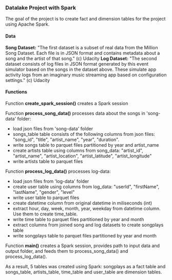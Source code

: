 ### Datalake Project with Spark

The goal of the project is to create fact and dimension tables for the project using Apache Spark.

#### Data
**Song Dataset:** "The first dataset is a subset of real data from the Million Song Dataset. Each file is in JSON format and contains metadata about a song and the artist of that song." (c) Udacity
**Log Dataset:** "The second dataset consists of log files in JSON format generated by this event simulator based on the songs in the dataset above. These simulate app activity logs from an imaginary music streaming app based on configuration settings." (c) Udacity

#### Functions

Function **create_spark_session()** creates a Spark session

Function **process_song_data()** processes data about the songs in 'song-data' folder: 
* load json files from 'song-data' folder
* songs_table table consists of the following columns from json files: "song_id", "title", "artist_name", "year", "duration".
* write songs table to parquet files partitioned by year and artist_name
* create artists table using columns from song_data: "artist_id", "artist_name", "artist_location", "artist_latitude", "artist_longitude"
* write artists table to parquet files

Function **process_log_data()** processes log-data: 
* load json files from 'log-data' folder
* create user table using columns from log_data: "userId", "firstName", "lastName", "gender", "level"
* write user table to parquet files
* create datetime column from original datetime in miliseconds (int)
* extract hour, day, week, month, year, weekday from datetime column. Use them to create time_table.
* write time table to parquet files partitioned by year and month
* extract columns from joined song and log datasets to create songplays table 
* write songplays table to parquet files partitioned by year and month

Function **main()** creates a Spark session, provides path to input data and output folder, and feeds them to process_song_data() and process_log_data().

As a result, 5 tables was created using Spark: songplays as a fact table and songs_table, artists_table, time_table and user_table are dimension tables.
